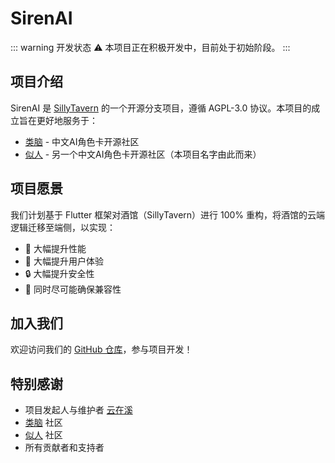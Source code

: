 # SirenAI

::: warning 开发状态
⚠️ 本项目正在积极开发中，目前处于初始阶段。
:::

## 项目介绍

SirenAI 是 [SillyTavern](https://github.com/SillyTavern/SillyTavern) 的一个开源分支项目，遵循 AGPL-3.0 协议。本项目的成立旨在更好地服务于：

- [类脑](https://www.ainb.art) - 中文AI角色卡开源社区
- [似人](https://www.ainb.art) - 另一个中文AI角色卡开源社区（本项目名字由此而来）

## 项目愿景

我们计划基于 Flutter 框架对酒馆（SillyTavern）进行 100% 重构，将酒馆的云端逻辑迁移至端侧，以实现：

- 🚀 大幅提升性能
- 💫 大幅提升用户体验
- 🔒 大幅提升安全性
- 🔄 同时尽可能确保兼容性

## 加入我们

欢迎访问我们的 [GitHub 仓库](https://github.com/yunzai-bot/sirenai)，参与项目开发！

## 特别感谢

- 项目发起人与维护者 [云在溪](https://zaixi.dev)
- [类脑](https://www.ainb.art) 社区
- [似人](https://www.ainb.art) 社区
- 所有贡献者和支持者
